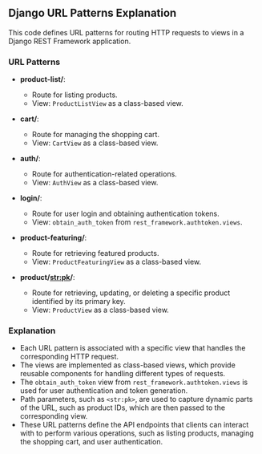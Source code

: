## Django URL Patterns Explanation

This code defines URL patterns for routing HTTP requests to views in a Django REST Framework application.

### URL Patterns

- **product-list/**:
  - Route for listing products.
  - View: `ProductListView` as a class-based view.

- **cart/**:
  - Route for managing the shopping cart.
  - View: `CartView` as a class-based view.

- **auth/**:
  - Route for authentication-related operations.
  - View: `AuthView` as a class-based view.

- **login/**:
  - Route for user login and obtaining authentication tokens.
  - View: `obtain_auth_token` from `rest_framework.authtoken.views`.

- **product-featuring/**:
  - Route for retrieving featured products.
  - View: `ProductFeaturingView` as a class-based view.

- **product/<str:pk>/**:
  - Route for retrieving, updating, or deleting a specific product identified by its primary key.
  - View: `ProductView` as a class-based view.

### Explanation

- Each URL pattern is associated with a specific view that handles the corresponding HTTP request.
- The views are implemented as class-based views, which provide reusable components for handling different types of requests.
- The `obtain_auth_token` view from `rest_framework.authtoken.views` is used for user authentication and token generation.
- Path parameters, such as `<str:pk>`, are used to capture dynamic parts of the URL, such as product IDs, which are then passed to the corresponding view.
- These URL patterns define the API endpoints that clients can interact with to perform various operations, such as listing products, managing the shopping cart, and user authentication.
